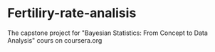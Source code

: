 # Fertiliry-rate-analisis
The capstone project for "Bayesian Statistics: From Concept to Data Analysis" cours on coursera.org
